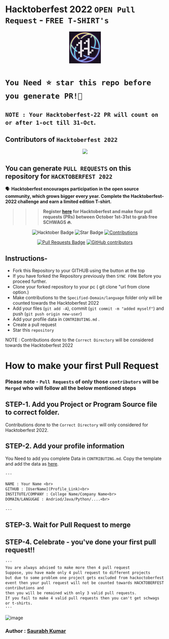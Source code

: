 
# Hacktoberfest 2022 `OPEN Pull Request` - `FREE T-SHIRT's`


<p align="center">
  <img width="100" height="100" src="https://github.com/py3-coder/Hacktober_Repo_22/blob/main/Meta_Data/Repo_Data/hacktober.jpg">
</p>

# `You Need ⭐ star this repo before you generate PR!📌`
## `NOTE : Your Hacktoberfest-22 PR will count on or after 1-oct till 31-Oct`.


## Contributors of `Hacktoberfest 2022`

<div align="center">

<a href = "https://github.com/py3-coder/Hacktober_Repo_22/graphs/contributors">
  <img src = "https://contrib.rocks/image?repo=py3-coder/Hacktober_Repo_22"/>
</a>

  
</div>

## You can generate `PULL REQUESTS` on this repository for `HACKTOBERFEST 2022`

🗣 **Hacktoberfest encourages participation in the open source community, which grows bigger every year. Complete the Hacktoberfest-2022 challenge and earn a limited edition T-shirt.**

>>> **Register [here](https://hacktoberfest.digitalocean.com) for Hacktoberfest and make four pull requests (PRs) between October 1st-31st to grab free SCHWAGS 🔥.**

<div align="center">

<img src="https://img.shields.io/badge/hacktoberfest-2022-blueviolet" alt="Hacktober Badge"/>
 <img src="https://img.shields.io/static/v1?label=%F0%9F%8C%9F&message=If%20Useful&style=style=flat&color=BC4E99" alt="Star Badge"/>
 <a href="https://github.com/py3-coder" ><img src="https://img.shields.io/badge/Contributions-welcome-violet.svg?style=flat&logo=git" alt="Contributions" /></a>

<a href="https://github.com/py3-coder/Hacktober_Repo_22/pulls"><img src="https://img.shields.io/github/issues-pr/py3-coder/Hacktober_Repo_22" alt="Pull Requests Badge"/></a>
<a href="https://github.com/py3-coder/Hacktober_Repo_22/graphs/contributors"><img alt="GitHub contributors" src="https://img.shields.io/github/contributors/py3-coder/Hacktober_Repo_22?color=2b9348"></a>
<a href="https://github.com/py3-coder/Hacktober_Repo_22/blob/master/LICENSE"></a>

</div>

## Instructions-

- Fork this Repository to your GITHUB using the button at the top 
- If you have forked the Repository previously then `SYNC FORK` Before you proceed further.
- Clone your forked repository to your pc ( git clone "url from clone option.)
- Make contributions to the `Specified-Domain/language` folder only will be counted towards the Hacktoberfest 2022
- Add your files (`git add -A`), commit (`git commit -m "added myself"`) and push (`git push origin new-user`)
- Add your profile data in `CONTRIBUTING.md` .
- Create a pull request
- Star this `repository`

NOTE : Contributions done to the `Correct Directory`  will be considered towards the Hacktoberfest 2022

# How to make your first Pull Request
### Please note - `Pull Requests` of only those `contributors` will be `Merged` who will follow all the below mentioned steps

## STEP-1. Add you Project or Program Source file to correct folder.
Contributions done to the `Correct Directory`  will only considered for Hacktoberfest 2022.

## STEP-2. Add your profile information
You  Need to add you complete Data in `CONTRIBUTING.md`.
Copy the template and add the data as [here](https://github.com/py3-coder/Hacktober_Repo_22/blob/main/CONTRIBUTING.md).
```
---

NAME : Your Name <br>
GITHUB : [UserName](Profile_Link)<br>
INSTITUTE/COMPANY : College Name/Company Name<br>
DOMAIN/LANGUGAE : Andriod/Java/Python/....<br>

---

```

## STEP-3. Wait for Pull Request to merge

## STEP-4. Celebrate - you've done your first pull request!!

```
'''
You are always advised to make more then 4 pull request
Suppose, you have made only 4 pull request to different projects
but due to some problem one project gets excluded from hackoctoberfest event then your pull request will not be counted towards HACKTOBERFEST contributions and 
then you will be remained with only 3 valid pull requests.
If you fail to make 4 valid pull requests then you can't get schwags or t-shirts.
'''
```

![image](https://user-images.githubusercontent.com/54509629/192245072-cf710b48-ee99-47b2-8446-e45d21f25c60.png)

### Author : [Saurabh Kumar](https://github.com/py3-coder)
